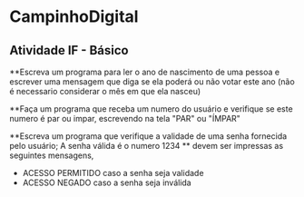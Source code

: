 # CampinhoDigital


## Atividade IF - Básico

**Escreva um programa para ler o ano de nascimento de uma pessoa e escrever uma mensagem que diga se ela poderá ou não votar este ano (não é necessario considerar o mês em que ela nasceu)

**Faça um programa que receba um numero do usuário e verifique se este numero é par ou impar, escrevendo na tela "PAR" ou "ÍMPAR"

**Escreva um programa que verifique a validade de uma senha fornecida pelo usuário; A senha válida é o numero 1234
** devem ser impressas as seguintes mensagens,
- ACESSO PERMITIDO caso a senha seja validade
- ACESSO NEGADO caso a senha seja inválida

